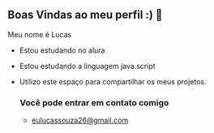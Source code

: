 ## Boas Vindas ao meu perfil :) 👋

Meu nome é Lucas 

- Estou estudando no alura
- Estou estudando a linguagem java.script
- Utilizo este espaço para compartilhar os meus projetos.

  ### Você pode entrar em contato comigo

  - eulucassouza26@gmail.com

